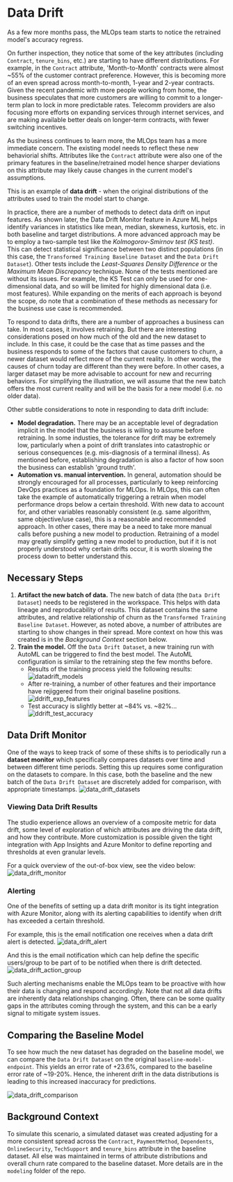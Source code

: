 # Data Drift
As a few more months pass, the MLOps team starts to notice the retrained model's accuracy regress. 

On further inspection, they notice that some of the key attributes (including `Contract`, `tenure_bins`, etc.)
are starting to have different distributions. For example, in the `Contract` attribute, 'Month-to-Month'
contracts were almost ~55% of the customer contract preference. However, this is becoming more of an even
spread across month-to-month, 1-year and 2-year contracts. Given the recent pandemic with more people working
from home, the business speculates that more customers are willing to commit to a longer-term plan to lock in
more predictable rates. Telecomm providers are also focusing more efforts on expanding services through
internet services, and are making available better deals on longer-term contracts, with fewer switching
incentives.

As the business continues to learn more, the MLOps team has a more immediate concern. The existing model needs
to reflect these new behaviorial shifts. Attributes like the `Contract` attribute were also one of the primary
features in the baseline/retrained model hence sharper deviations on this attribute may likely cause changes
in the current model's assumptions. 

This is an example of **data drift** - when the original distributions of the attributes used to train the
model start to change. 

In practice, there are a number of methods to detect data drift on input features. As shown later, the Data
Drift Monitor feature in Azure ML helps identify variances in statistics like mean, median, skewness,
kurtosis, etc. in both baseline and target distributions. A more advanced approach may be to employ a
two-sample test like the *Kolmogorov-Smirnov test (KS test)*. This can detect statistical significance
between two distinct populations (in this case, the `Transformed Training Baseline Dataset` and the `Data
Drift Dataset`). Other tests include the *Least-Squares Density Difference* or the *Maximum Mean Discrepancy*
technique. None of the tests mentioned are without its issues. For example, the KS Test can only be used for
one-dimensional data, and so will be limited for highly dimensional data (i.e. most features). While expanding
on the merits of each approach is beyond the scope, do note that a combination of these methods as necessary
for the business use case is recommended.

To respond to data drifts, there are a number of approaches a business can take. In most cases, it involves
retraining. But there are interesting considerations posed on how much of the old and the new dataset to include.
In this case, it could be the case that as time passes and the business responds to some of the
factors that cause customers to churn, a newer dataset would reflect more of the current reality. In other
words, the causes of churn today are different than they were before. In other cases, a larger dataset may be
more advisable to account for new and recurring behaviors. For simplifying the illustration, we will assume
that the new batch offers the most current reality and will be the basis for a new model (i.e. no older data).

Other subtle considerations to note in responding to data drift include:
- **Model degradation.** There may be an acceptable level of degradation implicit in the model that the
  business is willing to assume before retraining. In some industies, the tolerance for drift may be extremely
  low, particularly when a point of drift translates into catastrophic or serious consequences (e.g.
  mis-diagnosis of a terminal illness). As mentioned before, establishing degradation is also a factor of how
  soon the business can establish 'ground truth'.
- **Automation vs. manual intervention.** In general, automation should be strongly encouraged for all
  processes, particularly to keep reinforcing DevOps practices as a foundation for MLOps. In MLOps, this can
  often take the example of automatically triggering a retrain when model performance drops below a certain
  threshold. With new data to account for, and other variables reasonably consistent (e.g. same algorithm,
  same objective/use case), this is a reasonable and recommended approach. In other cases, there may be a need
  to take more manual calls before pushing a new model to production. Retraining of a model may greatly
  simplify getting a new model to production, but if it is not properly understood why certain drifts occur,
  it is worth slowing the process down to better understand this.

## Necessary Steps
1. **Artifact the new batch of data.** The new batch of data (the `Data Drift Dataset`) needs to be registered
   in the workspace. This helps with data lineage and reproducability of results. This dataset contains the
   same attributes, and relative relationship of churn as the `Transformed Training Baseline Dataset`.
   However, as noted above,  a number of attributes are starting to show changes in their spread. More context
   on how this was created is in the *Background Context* section below.
2. **Train the model.** Off the `Data Drift Dataset`, a new training run with AutoML can be triggered to find
   the best model. The AutoML configuration is similar to the retraining step the few months before.
	- Results of the training process yield the following results:
	  ![datadrift_models](./imgs/ddrift_models.jpg)
	- After re-training, a number of other features and their importance have rejiggered from their
	  original baseline positions. ![ddrift_exp_features](./imgs/ddrift_exp_features.jpg)
	- Test accuracy is slightly better at ~84% vs. ~82%...
	  ![ddrift_test_accuracy](./imgs/ddrift_test_accuracy.jpg)

## Data Drift Monitor
One of the ways to keep track of some of these shifts is to periodically run a **dataset monitor** which
specifically compares datasets over time and between different time periods. Setting this up requires some
configuration on the datasets to compare. In this case, both the baseline and the new batch of the `Data
Drift Dataset` are discretely added for comparison, with appropriate timestamps. ![data_drift_datasets](./imgs/data_drift_datasets.jpg)

### Viewing Data Drift Results
The studio experience allows an overview of a composite metric for data drift, some level of exploration
of which attributes are driving the data drift, and how they contribute. More customization is possible given
the tight integration with App Insights and Azure Monitor to define reporting and thresholds at even granular
levels. 

For a quick overview of the out-of-box view, see the video below:
![data_drift_monitor](./gifs/data_drift_monitor.gif)

### Alerting
One of the benefits of setting up a data drift monitor is its tight integration with Azure Monitor, along with
its alerting capabilities to identify when drift has exceeded a certain threshold.

For example, this is the email notification one receives when a data drift alert is detected.
![data_drift_alert](./imgs/data_drift_alert.jpg)

And this is the email notification which can help define the specific users/group to be part of to be notified
when there is drift detected.
![data_drift_action_group](./imgs/data_drift_action_group.jpg)

Such alerting mechanisms enable the MLOps team to be proactive with how their data is changing and respond
accordingly. Note that not all data drifts are inherently data relationships changing. Often, there can be
some quality gaps in the attributes coming through the system, and this can be a early signal to mitigate
system issues.

## Comparing the Baseline Model
To see how much the new dataset has degraded on the baseline model, we can compare the `Data Drift Dataset` on
the original `baseline-model-endpoint`. This yields an error rate of +23.6%, compared to the baseline error
rate of ~19-20%. Hence, the inherent drift in the data distributions is leading to this increased
inaccuracy for predictions.

![data_drift_comparison](./gifs/compare_data_drift.gif)

## Background Context
To simulate this scenario, a simulated dataset was created adjusting for a more consistent spread across the
`Contract`, `PaymentMethod`, `Dependents`, `OnlineSecurity`, `TechSupport` and `tenure_bins` attribute in the
baseline dataset. All else was maintained in terms of attribute distributions and overall churn rate compared
to the baseline dataset. More details are in the `modeling` folder of the repo. 
